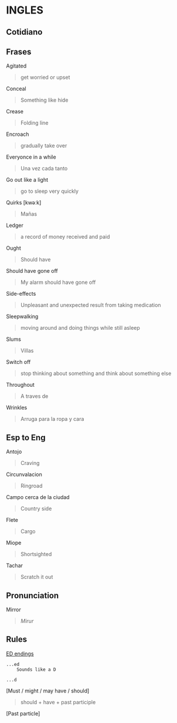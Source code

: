 # INGLES

## Cotidiano


## Frases

Agitated
> get worried or upset

Conceal
> Something like hide 

Crease
> Folding line

Encroach
> gradually take over

Everyonce in a while
> Una vez cada tanto

Go out like a light
> go to sleep very quickly

Quirks  [kwəːk]
> Mañas

Ledger   
> a record of money received and paid

Ought
> Should have

Should have gone off
> My alarm should have gone off 

Side-effects
> Unpleasant and unexpected result from taking medication

Sleepwalking
> moving around and doing things while still asleep

Slums
> Villas

Switch off
> stop thinking about something and think about something else

Throughout
> A traves de 

Wrinkles
> Arruga para la ropa y cara

## Esp to Eng

Antojo
> Craving

Circunvalacion
> Ringroad

Campo cerca de la ciudad
> Country side

Flete
> Cargo

Miope
> Shortsighted

Tachar
> Scratch it out


## Pronunciation

Mirror
> _Mirur_


## Rules

[ED endings](https://englishforeveryone.org/PDFs/Pronouncing%20ED%20endings.pdf)

    ...ed
        Sounds like a D

    ...d

[Must / might / may have / should]

> should + have + past participle

[Past particle]
